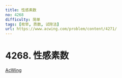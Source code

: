 ```yaml
---
title: 性感素数
no: 4268
difficulty: 简单
tags: [枚举, 质数, 试除法]
url: https://www.acwing.com/problem/content/4271/
---
```


# 4268. 性感素数

[AcWing](https://www.acwing.com/problem/content/4271/)

